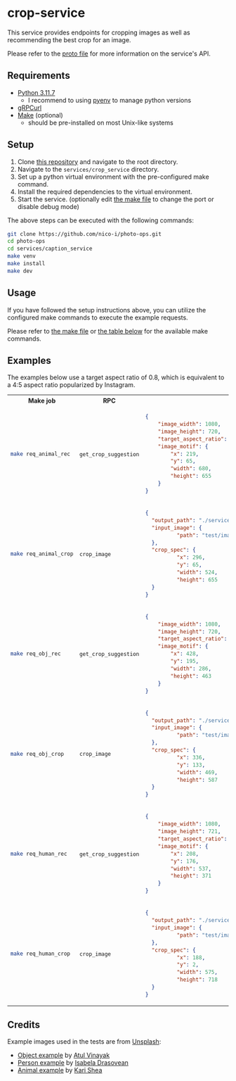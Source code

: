 # crop-service

This service provides endpoints for cropping images as well as recommending the best crop for an image.

Please refer to the [proto file](../../shared/proto/services/crop_service/v1/crop_service.proto) for more information on the service's API.

## Requirements

- [Python 3.11.7](https://www.python.org/downloads/release/python-3117/)
  - I recommend to using [pyenv](https://github.com/pyenv/pyenv) to manage python versions
- [gRPCurl](https://github.com/fullstorydev/grpcurl)
- [Make](https://www.gnu.org/software/make/) (optional)
  - should be pre-installed on most Unix-like systems

## Setup

1. Clone [this repository](https://github.com/nico-i/photo-ops/tree/main) and navigate to the root directory.
2. Navigate to the `services/crop_service` directory.
3. Set up a python virtual environment with the pre-configured make command.
4. Install the required dependencies to the virtual environment.
5. Start the service. (optionally edit [the make file](./makefile) to change the port or disable debug mode)

The above steps can be executed with the following commands:

```bash
git clone https://github.com/nico-i/photo-ops.git
cd photo-ops
cd services/caption_service
make venv
make install
make dev
```

## Usage

If you have followed the setup instructions above, you can utilize the configured make commands to execute the example requests.

Please refer to [the make file](./makefile) or [the table below](#examples) for the available make commands.

## Examples

The examples below use a target aspect ratio of 0.8, which is equivalent to a 4:5 aspect ratio popularized by Instagram.

<table>
  <tr>
    <th>Make job</th>
    <th>RPC</th>
    <th>Input</th>
    <th>Output</th>
  </tr>
  <tr>
  <td>
  
  ```bash
  make req_animal_rec
  ```

  </td>
  <td>

  `get_crop_suggestion`

  </td>

  <td>

```json
{
    "image_width": 1080,
    "image_height": 720,
    "target_aspect_ratio": 0.8,
    "image_motif": {
        "x": 219,
        "y": 65,
        "width": 680,
        "height": 655
    }
}
```
  </td>
  <td>
  
```json
{
  "cropSuggestion": {
    "x": 296,
    "y": 65,
    "width": 524,
    "height": 655
  },
  "invalidBounds": true
}
```

  </td>
  </tr>
  <tr>
  <td>
  
  ```bash
  make req_animal_crop
  ```

  </td>
  <td>

  `crop_image`

  </td>

  <td>

```json
{
  "output_path": "./services/crop_service/docs/img/animal_crop.jpg",
  "input_image": {
          "path": "test/images/animal.jpg"
  },
  "crop_spec": {
          "x": 296,
          "y": 65,
          "width": 524,
          "height": 655
  }
}
```

  </td>
  <td>
    <img src="./docs/img/animal_crop.jpg" alt="Cropped animal image" />
  </td>
  </tr>
  <tr>
  <td>
  
  ```bash
  make req_obj_rec
  ```
  
  </td>
    <td>

  `get_crop_suggestion`

  </td>
  <td>

```json
{
    "image_width": 1080,
    "image_height": 720,
    "target_aspect_ratio": 0.8,
    "image_motif": {
        "x": 428,
        "y": 195,
        "width": 286,
        "height": 463
    }
}
```
</td>
<td>

```json
{
  "cropSuggestion": {
    "x": 336,
    "y": 133,
    "width": 469,
    "height": 587
  }
}
```

</td>

  </tr>
   <tr>
  <td>
  
  ```bash
  make req_obj_crop
  ```

  </td>
  <td>

  `crop_image`

  </td>

  <td>

```json
{
  "output_path": "./services/crop_service/docs/img/object_crop.jpg",
  "input_image": {
          "path": "test/images/object.jpg"
  },
  "crop_spec": {
          "x": 336,
          "y": 133,
          "width": 469,
          "height": 587
  }
}
```
  </td>
  <td>
    <img src="./docs/img/object_crop.jpg" alt="Cropped object image" />
  </td>
  </tr>
  <tr>
  <td>
  
  ```bash
  make req_human_rec
  ```
  
  </td>
    <td>

  `get_crop_suggestion`

  </td>
  <td>

```json
{
    "image_width": 1080,
    "image_height": 721,
    "target_aspect_ratio": 0.8,
    "image_motif": {
        "x": 208,
        "y": 176,
        "width": 537,
        "height": 371
    }
}
```
</td>
<td>

```json
{
  "cropSuggestion": {
    "x": 188,
    "y": 2,
    "width": 575,
    "height": 718
  }
}
```

</td>

  </tr>
   <tr>
  <td>
  
  ```bash
  make req_human_crop
  ```

  </td>
  <td>

  `crop_image`

  </td>

  <td>

```json
{
  "output_path": "./services/crop_service/docs/img/human_crop.jpg",
  "input_image": {
          "path": "test/images/human.jpg"
  },
  "crop_spec": {
          "x": 188,
          "y": 2,
          "width": 575,
          "height": 718
  }
}
```

  </td>
  <td>
    <img src="./docs/img/human_crop.jpg" alt="Cropped human image" />
  </td>
  </tr>
</table>

## Credits

Example images used in the tests are from [Unsplash](https://unsplash.com/):

- [Object example](./docs/examples/obj.jpg) by [Atul Vinayak](https://unsplash.com/@atulvi?utm_content=creditCopyText&utm_medium=referral&utm_source=unsplash)
- [Person example](./docs/examples/person.jpg) by [Isabela Drasovean](https://unsplash.com/@isabeladrasovean?utm_content=creditCopyText&utm_medium=referral&utm_source=unsplash)
- [Animal example](./docs/examples/animal.jpg) by [Kari Shea](https://unsplash.com/@karishea?utm_content=creditCopyText&utm_medium=referral&utm_source=unsplash)
